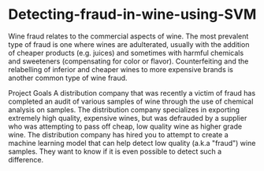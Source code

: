 # Detecting-fraud-in-wine-using-SVM

Wine fraud relates to the commercial aspects of wine. The most prevalent type of fraud is one where wines are adulterated, usually with the addition of cheaper products (e.g. juices) and sometimes with harmful chemicals and sweeteners (compensating for color or flavor).
Counterfeiting and the relabelling of inferior and cheaper wines to more expensive brands is another common type of wine fraud.

Project Goals
A distribution company that was recently a victim of fraud has completed an audit of various samples of wine through the use of chemical analysis on samples. The distribution company specializes in exporting extremely high quality, expensive wines, but was defrauded by a supplier who was attempting to pass off cheap, low quality wine as higher grade wine. The distribution company has hired you to attempt to create a machine learning model that can help detect low quality (a.k.a "fraud") wine samples. They want to know if it is even possible to detect such a difference.
